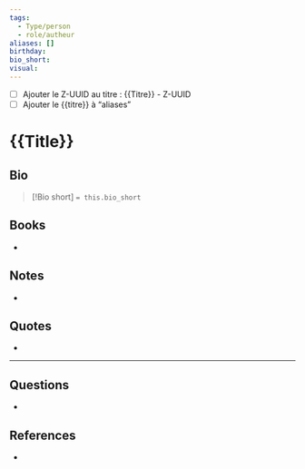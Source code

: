 ```yaml
---
tags:
  - Type/person
  - role/autheur
aliases: []
birthday: 
bio_short: 
visual:
---
```

- [ ] Ajouter le Z-UUID au titre : {{Titre}} - Z-UUID
- [ ] Ajouter le {{titre}} à “aliases” 
# {{Title}}

##  Bio
<!-- Short biography of the AUTHOR -->

> [!Bio short]
> `= this.bio_short`



## Books
<!-- Only most important I‘ve read -->
- 

## Notes
<!-- The main content of my thoughts really -->
- 


## Quotes
<!-- Notable quotes with reference to their page or location -->
- 

---
## Questions
<!-- What remains for you to consider? -->
- 

## References 
<!-- Links to pages not referenced in the content -->
- 
